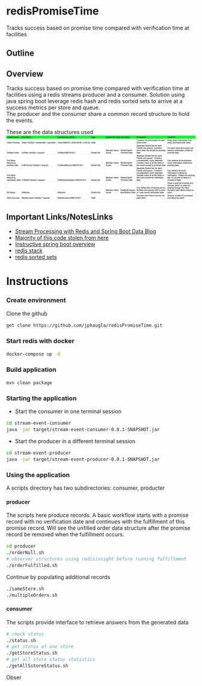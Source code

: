 # redisPromiseTime
Tracks success based on promise time compared with verification time at facilities

## Outline

## Overview
Tracks success based on promise time compared with verification time at facilities using a redis streams producer and a consumer.
Solution using java spring boot leverage redis hash and redis sorted sets to arrive at a success metrics per store and queue.  
The producer and the consumer share a common record structure to hold the events.

These are the data structures used
![](images/redisDataStructures.png)

## Important Links/NotesLinks
* [Stream Processing with Redis and Spring Boot Data Blog](https://howtodoinjava.com/spring-data/redis-streams-processing/)
* [Majority of this code stolen from here](https://github.com/lokeshgupta1981/Spring-Boot-Examples/tree/master/spring-redis-streams)
* [Instructive spring boot overview](https://howtodoinjava.com/spring-data/spring-boot-redis-with-lettuce-jedis/)
* [redis stack](https://developer.redis.com/create/redis-stack)
* [redis sorted sets](https://redis.io/docs/data-types/sorted-sets/)

# Instructions
### Create environment
Clone the github
```bash 
get clone https://github.com/jphaugla/redisPromiseTime.git
```
### Start redis with docker
```bash
docker-compose up -d 
```
### Build application
```bash
mvn clean package
```

### Starting the application

* Start the consumer in one terminal session
```bash
cd stream-event-consumer
java -jar target/stream-event-consumer-0.0.1-SNAPSHOT.jar
```
* Start the producer in a different terminal session
```bash
cd stream-event-producer
java -jar target/stream-event-producer-0.0.1-SNAPSHOT.jar
```

### Using the application
A scripts directory has two subdirectories:  consumer, producter

#### producer
The scripts here produce records.  A basic workflow starts with a promise record with no verification date and continues 
with the fulfillment of this promise record.  Will see the unfilled order data structure after the promise record be removed
when the fulfillment occurs.
```bash
cd producer
./orderNull.sh
# observer structures using redisinsight before running fulfillment
./orderFulfilled.sh
```
Continue by populating additional records
```bash
./sameStore.sh 
./multipleOrders.sh
```

#### consumer
The scripts provide interface to retrieve answers from the generated data
```bash
# check status 
./status.sh
# get status of one store
./getStoreStatus.sh
# get all store status statistics
./getAllSstoreStatus.sh
```

Obser

